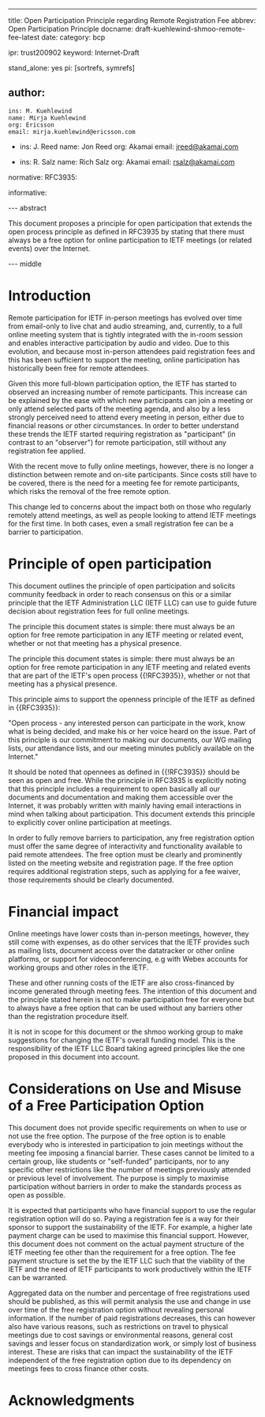 ---
title: Open Participation Principle regarding Remote Registration Fee
abbrev: Open Participation Principle
docname: draft-kuehlewind-shmoo-remote-fee-latest
date:
category: bcp

ipr: trust200902
keyword: Internet-Draft

stand_alone: yes
pi: [sortrefs, symrefs]

author:
  -
    ins: M. Kuehlewind
    name: Mirja Kuehlewind
    org: Ericsson
    email: mirja.kuehlewind@ericsson.com
    
  -
    ins: J. Reed
    name: Jon Reed
    org: Akamai
    email: jreed@akamai.com
    
  -
    ins: R. Salz
    name: Rich Salz
    org: Akamai
    email: rsalz@akamai.com


normative:
  RFC3935:


informative:



--- abstract

This document proposes a principle for open participation that extends the open process
principle as defined in RFC3935 by stating that there must always be a free option for online
participation to IETF meetings (or related events) over the Internet.

--- middle

# Introduction

Remote participation for IETF in-person meetings has evolved over time from email-only
to live chat and audio streaming, and, currently, to a full online meeting system that is tightly integrated
with the in-room session and enables interactive participation by audio and video.
Due to this evolution, and because most in-person attendees paid registration fees and this 
has been sufficient to support the meeting, online participation has historically been free for remote attendees.

Given this more full-blown participation option, the IETF has started to observed an increasing number
of remote participants. This increase can be explained by the ease with which
new participants can join a meeting or only attend selected parts of the meeting agenda, and also by 
a less strongly perceived need to attend every meeting in person, either due to financial
reasons or other circumstances. In order to better understand
these trends the IETF started requiring registration as "participant" (in contrast to 
an "observer") for remote participation, still without any registration fee applied.

With the recent move to fully online meetings, however, there is no longer a distinction
between remote and on-site participants. Since costs still have to be covered, there is
the need for a meeting fee for remote participants, which risks the removal of the free
remote option.

This change led to concerns about the impact both on those who
regularly remotely attend meetings, as well as people looking to
attend IETF meetings for the first time.  In both cases, even a small
registration fee can be a barrier to participation.

# Principle of open participation

This document outlines the principle of open participation and solicits community feedback in
order to reach consensus on this or a similar principle that the IETF Administration LLC (IETF LLC)
can use to guide future decision about registration fees for full online meetings.

The principle this document states is simple: there must always be an option for free
remote participation in any IETF meeting or related event, whether or not that meeting has a physical presence.

The principle this document states is simple: there must always be an option for free
remote participation in any IETF meeting and related events that are part of the IETF's
open process {{!RFC3935}}, whether or not that meeting has a physical presence.

This principle aims to support the openness principle of the IETF as defined in {{RFC3935}}:

"Open process - any interested person can participate in the work,
   know what is being decided, and make his or her voice heard on the
   issue.  Part of this principle is our commitment to making our
   documents, our WG mailing lists, our attendance lists, and our
   meeting minutes publicly available on the Internet."
   
It should be noted that opennees as defined in {{!RFC3935}} should be seen as open and free. 
While the principle in RFC3935 is explicitly noting that this principle includes a requirement to open 
basically all our documents and documentation and making them accessible over the Internet, it was
probably written with mainly having email interactions in mind when talking about participation.
This document extends this principle to explicitly cover online
participation at meetings.

In order to fully remove barriers to participation, any free
registration option must offer the same degree of interactivity and
functionality available to paid remote attendees.  The free option
must be clearly and prominently listed on the meeting website and
registration page.  If the free option requires additional
registration steps, such as applying for a fee waiver, those
requirements should be clearly documented.

# Financial impact

Online meetings have lower costs than in-person meetings, however, they
still come with expenses, as do other services that the IETF provides
such as mailing lists, document access over the datatracker or other
online platforms, or support for videoconferencing, e.g with Webex accounts for working groups
and other roles in the IETF.

These and other running costs of the IETF are also cross-financed by income generated through
meeting fees. The intention of this document and the principle stated herein is not to make participation
free for everyone but to always have a free option that can be used without any barriers other than
the registration procedure itself.

It is not in scope for this document or the shmoo working group to make suggestions for changing
the IETF's overall funding model. This is the responsibility of the IETF LLC Board taking agreed principles
like the one proposed in this document into account.

# Considerations on Use and Misuse of a Free Participation Option

This document does not provide specific requirements on when to use or not use the free option. The purpose of
the free option is to enable everybody who is interested in participation to join meetings without the meeting
fee imposing a financial barrier. These cases cannot be limited to a certain group, like students or "self-funded"
participants, nor to any specific other restrictions like the number of meetings previously attended or previous level of involvement.
The purpose is simply to maximise participation without barriers in order to make the standards process as open as possible.

It is expected that participants who have financial support to use the regular registration option 
will do so. Paying a registration fee is a way for their sponsor to support the sustainability of the IETF. 
For example, a higher late payment charge can be used to maximise this financial support. 
However, this document does not comment on the actual payment structure 
of the IETF meeting fee other than the requirement for a free option. The fee payment structure is set the by the IETF LLC such that
the viability of the IETF and the need of IETF participants to work productively within the IETF can be warranted.

Aggregated data on the number and percentage of free registrations used should be published,
as this will permit analysis the use and change in use over time of the free registration option without
revealing personal information. If the number of paid registrations decreases, this can however also have various reasons,
such as restrictions on travel to physical meetings due to cost savings or environmental reasons, general cost
savings and lesser focus on standardization work, or simply lost of business interest. These are risks that 
can impact the sustainability of the IETF independent of the free registration option due to its
dependency on meetings fees to cross finance other costs.


# Acknowledgments
